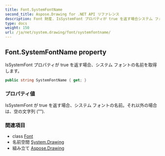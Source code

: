 ```yaml
---
title: Font.SystemFontName
second_title: Aspose.Drawing for .NET API リファレンス
description: Font 財産. IsSystemFont プロパティが true を返す場合システム フォントの名前を取得します
type: docs
weight: 150
url: /ja/net/system.drawing/font/systemfontname/
---
```

## Font.SystemFontName property

IsSystemFont プロパティが true を返す場合、システム フォントの名前を取得します。

```csharp
public string SystemFontName { get; }
```

### プロパティ値

IsSystemFont が true を返す場合、システム フォントの名前。それ以外の場合は、空の文字列 ("").

### 関連項目

* class [Font](../)
* 名前空間 [System.Drawing](../../font/)
* 組み立て [Aspose.Drawing](../../../)


